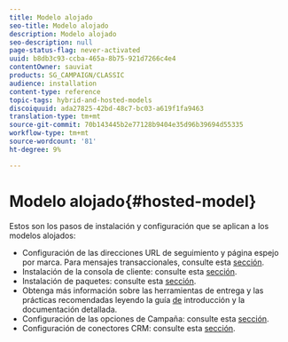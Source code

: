 ```yaml
---
title: Modelo alojado
seo-title: Modelo alojado
description: Modelo alojado
seo-description: null
page-status-flag: never-activated
uuid: b8db3c93-ccba-465a-8b75-921d7266c4e4
contentOwner: sauviat
products: SG_CAMPAIGN/CLASSIC
audience: installation
content-type: reference
topic-tags: hybrid-and-hosted-models
discoiquuid: ada27825-42bd-48c7-bc03-a619f1fa9463
translation-type: tm+mt
source-git-commit: 70b143445b2e77128b9404e35d96b39694d55335
workflow-type: tm+mt
source-wordcount: '81'
ht-degree: 9%

---
```



# Modelo alojado{#hosted-model}

Estos son los pasos de instalación y configuración que se aplican a los modelos alojados:

* Configuración de las direcciones URL de seguimiento y página espejo por marca. Para mensajes transaccionales, consulte esta [sección](../../message-center/using/configuring-multibranding.md).
* Instalación de la consola de cliente: consulte esta [sección](../../installation/using/installing-the-client-console.md).
* Instalación de paquetes: consulte esta [sección](../../installation/using/installing-campaign-standard-packages.md).
* Obtenga más información sobre las herramientas de entrega y las prácticas recomendadas leyendo la guía [de](../../delivery/using/deliverability-key-points.md) introducción y la documentación [](../../delivery/using/about-deliverability.md)detallada.
* Configuración de las opciones de Campaña: consulte esta [sección](../../installation/using/configuring-campaign-options.md).
* Configuración de conectores CRM: consulte esta [sección](../../platform/using/crm-connectors.md).

